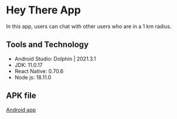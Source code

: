 # Hey There App
In this app, users can chat with other users who are in a 1 km radius.

## Tools and Technology
- Android Studio: Dolphin | 2021.3.1
- JDK: 11.0.17
- React Native: 0.70.6
- Node js: 18.11.0

## APK file
[Android app](apk/app-release.apk)